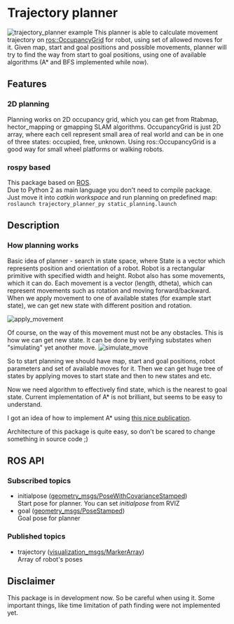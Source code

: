 # Trajectory planner

![trajectory_planner example][6]
This planner is able to calculate movement trajectory on [ros::OccupancyGrid][1] for robot, using set of allowed moves for it.
Given map, start and goal positions and possible movements, planner will try to find the way from start to goal positions, using one of available algorithms (A* and BFS implemented while now).
 
## Features
### 2D planning
Planning works on 2D occupancy grid, which you can get from Rtabmap, hector_mapping or gmapping SLAM algorithms.
OccupancyGrid is just 2D array, where each cell represent small area of real world and can be in one of three states: occupied, free, unknown.
Using ros::OccupancyGrid is a good way for small wheel platforms or walking robots.


### rospy based
This package based on [ROS][2].  
Due to Python 2 as main language you don't need to compile package.  
Just move it into *catkin workspace* and run planning on predefined map: `roslaunch trajectory_planner_py static_planning.launch`

## Description
### How planning works
Basic idea of planner - search in state space, where State is a vector which represents position and orientation of a robot.
Robot is a rectangular primitive with specified width and height.
Robot also has some movements, which it can do.
Each movement is a vector (length, dtheta), which can represent movements such as rotation and moving forward/backward.
When we apply movement to one of available states (for example start state), we can get new state with different position and rotation.

![apply_movement][7]

Of course, on the way of this movement must not be any obstacles. 
This is how we can get new state. It can be done by verifying substates when "simulating" yet another move.
![simulate_move][8]

So to start planning we should have map, start and goal positions, robot parameters and set of available moves for it.
Then we can get huge tree of states by applying moves to start state and then to new states and etc.

Now we need algorithm to effectively find state, which is the nearest to goal state.
Current implementation of A* is not brilliant, but seems to be easy to understand.

I got an idea of how to implement A* using [this nice publication][9].

Architecture of this package is quite easy, so don't be scared to change something in source code ;)
 
## ROS API

### Subscribed topics
* initialpose ([geometry_msgs/PoseWithCovarianceStamped][3])  
Start pose for planner. You can set *initialpose* from RVIZ
* goal ([geometry_msgs/PoseStamped][4])  
Goal pose for planner

### Published topics
* trajectory ([visualization_msgs/MarkerArray][5])  
Array of robot's poses 

## Disclaimer
This package is in development now.
So be careful when using it.
Some important things, like time limitation of path finding were not implemented yet.
 

[1]: http://docs.ros.org/jade/api/nav_msgs/html/msg/OccupancyGrid.html
[2]: http://www.ros.org/
[3]: http://docs.ros.org/kinetic/api/geometry_msgs/html/msg/PoseWithCovarianceStamped.html
[4]: http://docs.ros.org/api/geometry_msgs/html/msg/PoseStamped.html
[5]: http://docs.ros.org/jade/api/visualization_msgs/html/msg/MarkerArray.html
[6]: https://habrastorage.org/web/9af/c3c/da1/9afc3cda194044f2881fb1b942ddead8.png
[7]: https://habrastorage.org/web/8fc/e94/8c1/8fce948c125849f4b2ba01d7dcbbf376.png
[8]: https://habrastorage.org/web/9fd/79a/7ce/9fd79a7cee8e4305bf9f6291e5658be6.png
[9]: http://web.mit.edu/eranki/www/tutorials/search/
